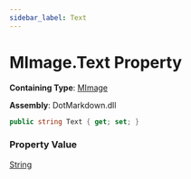 ```yaml
---
sidebar_label: Text
---
```


# MImage\.Text Property

**Containing Type**: [MImage](../index.md)

**Assembly**: DotMarkdown\.dll

```csharp
public string Text { get; set; }
```

### Property Value

[String](https://docs.microsoft.com/en-us/dotnet/api/system.string)

